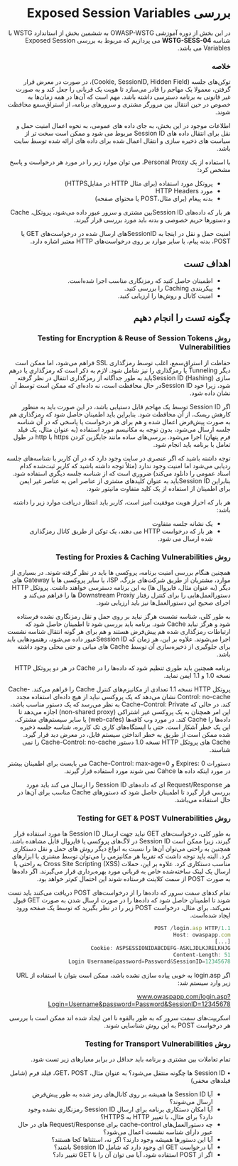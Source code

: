 <div dir="rtl">

# بررسی Exposed Session Variables

در این بخش از دوره آموزشی OWASP-WSTG به ششمین بخش از استاندارد WSTG با شناسه **WSTG-SESS-04** می پردازیم که مربوط به بررسی Exposed Session Variables می باشد.

### خلاصه

توکن‌های جلسه (Cookie, SessionID, Hidden Field)، در صورت در معرض قرار گرفتن، معمولا یک مهاجم را قادر می‌سازد تا هویت یک قربانی را جعل کند و به صورت غیر قانونی به برنامه دسترسی داشته باشد. مهم است که آن‌ها در همه زمان‌ها به خصوص در حین انتقال بین مرورگر مشتری و سرورهای برنامه، از استراق‌سمع محافظت شوند.

اطلاعات موجود در این بخش، به جای داده های عمومی، به نحوه اعمال امنیت حمل و نقل برای انتقال داده های Session ID مربوط می شود و ممکن است سخت تر از سیاست های ذخیره سازی و انتقال اعمال شده برای داده های ارائه شده توسط سایت باشد.

با استفاده از یک Personal Proxy، می توان موارد زیر را در مورد هر درخواست و پاسخ مشخص کرد:

* پروتکل مورد استفاده (‏برای مثال HTTP در مقابلHTTPS)
* مورد HTTP Headers
* بدنه پیغام (برای مثال،POST یا محتوای صفحه)

هر بار که داده‌های Session IDبین مشتری و سرور عبور داده می‌شود، پروتکل، Cache و دستورها حریم خصوصی و بدنه باید مورد بررسی قرار گیرند.

امنیت حمل و نقل در اینجا به SessionIDهای ارسال شده در درخواست‌های GET یا POST، بدنه پیام، یا سایر موارد بر روی درخواست‌های HTTP معتبر اشاره دارد.

## اهداف تست

* اطمینان حاصل کنید که رمزنگاری مناسب اجرا شده‌است.
* پیکربندی Caching را بررسی کنید.
* امنیت کانال و روش‌ها را ارزیابی کنید.
  
## چگونه تست را انجام دهیم

### روش Testing for Encryption & Reuse of Session Tokens Vulnerabilities

حفاظت از استراق‌سمع، اغلب توسط رمزگذاری SSL فراهم می‌شود، اما ممکن است دیگر Tunneling یا رمزگذاری را نیز شامل شود. لازم به ذکر است که رمزگذاری یا درهم سازی (Hashing) Session IDباید به طور جداگانه از رمزگذاری انتقال در نظر گرفته شود، زیرا خود Session IDدر حال محافظت است، نه داده‌ای که ممکن است توسط آن نشان داده شود.

اگر Session ID توسط یک مهاجم قابل دستیابی باشد، در این صورت باید به منظور کارهش ریسک، از آن محافظت شود. بنابراین باید اطمینان حاصل شود که رمزگذاری هم به صورت پیش‌فرض اعمال شده و هم برای هر درخواست یا پاسخی که در آن شناسه جلسه ارسال می‌شود، بدون توجه به مکانیسم مورد استفاده (به عنوان مثال، یک فیلد فرم پنهان) اجرا می‌شود. بررسی‌های ساده مانند جایگزین کردن https با http در طول تعامل با برنامه باید انجام شود.

توجه داشته باشید که اگر عنصری در سایت وجود دارد که در آن کاربر با شناسه‌های جلسه ردیابی می‌شود اما امنیت وجود ندارد (مثلاً توجه داشته باشید که کاربر ثبت‌شده کدام اسناد عمومی را دانلود می‌کند) ضروری است که از شناسه جلسه دیگری استفاده شود. بنابراین Session IDباید به عنوان کلیدهای مشتری از عناصر امن به عناصر غیر ایمن برای اطمینان از استفاده از یک کلید متفاوت مانیتور شود.

هر بار که احراز هویت موفقیت آمیز است، کاربر باید انتظار دریافت موارد زیر را داشته باشد:

* یک نشانه جلسه متفاوت
* هر بار که درخواست HTTP می دهند، یک توکن از طریق کانال رمزگذاری شده ارسال می شود.
  
### روش Testing for Proxies & Caching Vulnerabilities

همچنین هنگام بررسی امنیت برنامه، پروکسی ها باید در نظر گرفته شوند. در بسیاری از موارد، مشتریان از طریق شرکت‌های بزرگ، ISP، یا سایر پروکسی ها یا Gateway های دیگر (‏به عنوان مثال، فایروال ها)‏ به این برنامه دسترسی خواهند داشت. پروتکل HTTP دستورالعمل‌هایی را برای کنترل رفتار Downstream Proxiy ها را فراهم می‌کند و اجرای صحیح این دستورالعمل‌ها نیز باید ارزیابی شود.

به طور کلی، شناسه نشست هرگز نباید بر روی حمل و نقل رمزنگاری نشده فرستاده شود و هرگز نباید Cache شود. برنامه باید بررسی شود تا اطمینان حاصل شود که ارتباطات رمزگذاری شده هم پیش‌فرض هستند و هم برای هر گونه انتقال شناسه نشست اجرا می‌شوند. علاوه بر این، هر زمان که Session IDعبور داده می‌شود، رهنمودهایی باید برای جلوگیری از ذخیره‌سازی آن توسط Cache های میانی و حتی محلی وجود داشته باشد.


برنامه همچنین باید طوری تنظیم شود که داده‌ها را در Cache در هر دو پروتکل HTTP نسخه 1.0 و 1.1 ایمن نماید.

پروتکل HTTP نسخه 1.1 تعدادی از مکانیزم‌های کنترل Cache را فراهم می‌کند. Cache-Control: no-cache نشان می‌دهد که یک پروکسی نباید از هیچ داده‌ای استفاده مجدد کند. در حالی که Cache-Control: Private به نظر می‌رسد که یک دستور مناسب باشد، این امر همچنان به یک پروکسی غیر اشتراکی (non-shared proxy) اجازه می‌دهد تا داده‌ها را Cache کند. در مورد وب کافه‌ها (web-cafes) یا سایر سیستم‌های مشترک، این یک خطر آشکار است. حتی با ایستگاه‌های کاری تک کاربره، شناسه جلسه ذخیره شده ممکن است از طریق به خطر انداختن سیستم فایل، در معرض دید قرار گیرد. Cache های پروتکل HTTP نسخه 1.0 دستور Cache-Control: no-cache را نمی شناسند.

دستورات Expires: 0 و Cache-Control: max-age=0 می بایست برای اطمینان بیشتر در مورد اینکه داده ها Cahce نمی شوند مورد استفاده قرار گیرند.

هر Request/Response ای که داده‌های Session ID را ارسال می کند باید مورد بررسی قرار گیرد تا اطمینان حاصل شود که دستورهای Cache مناسب برای آن‌ها در حال استفاده می‌باشد.

  ### روش Testing for GET & POST Vulnerabilities

به طور کلی، درخواست‌های GET نباید جهت ارسال Session ID ها مورد استفاده قرار گیرند، زیرا ممکن است Session ID در لاگ‌های پروکسی یا فایروال قابل مشاهده باشد. همچنین به راحتی می‌توان آن‌ها را نسبت به انواع دیگر روش های حمل و نقل دستکاری کرد. البته باید توجه داشت که تقریبا هر مکانیزمی را می‌توان توسط مشتری با ابزارهای مناسب دستکاری کرد. علاوه بر این، حملات Cross Site Scripting (XSS) به راحتی با ارسال یک لینک ساخته‌شده خاص به قربانی مورد بهره‌برداری قرار می‌گیرند. اگر داده‌ها به صورت POST از سمت کلاینت فرستاده شوند این احتمال کم‌تر خواهد بود.

تمام کدهای سمت سرور که داده‌ها را از درخواست‌های POST دریافت می‌کنند باید تست شوند تا اطمینان حاصل شود که داده‌ها را در صورت ارسال شدن به صورت GET قبول نمی‌کند. برای مثال، درخواست POST زیر را در نظر بگیرید که توسط یک صفحه ورود ایجاد شده‌است.

```js
POST /login.asp HTTP/1.1
Host: owaspapp.com
[...]
Cookie: ASPSESSIONIDABCDEFG-ASKLJDLKJRELKHJG
Content-Length: 51
Login Username&password=Password&SessionID=12345678

```
اگر login.asp به خوبی پیاده سازی نشده باشد، ممکن است بتوان با استفاده از URL زیر وارد سیستم شد:

www.owaspapp.com/login.asp?Login=Username&password=Password&SessionID=12345678

اسکریپت‌های سمت سرور که به طور بالقوه نا امن ایجاد شده اند ممکن است با بررسی هر درخواست POST به این روش شناسایی شوند.

### روش Testing for Transport Vulnerabilities

تمام تعاملات بین مشتری و برنامه باید حداقل در برابر معیارهای زیر تست شود.

• Session ID ها چگونه منتقل می‌شود؟ به عنوان مثال، GET، POST، فیلد فرم (‏شامل فیلدهای مخفی)
* آیا Session ID ها همیشه بر روی کانال‌های رمز شده به طور پیش‌فرض ارسال می‌شوند؟
* آیا امکان دستکاری برنامه برای ارسال Session ID رمزنگاری نشده وجود دارد؟ برای مثال، با تغییر HTTP به HTTPS؟
* چه دستورالعمل‌های cache-control برای Request/Response های در حال عبور دارای شناسه نشست اعمال می‌شود؟
* آیا این دستورها همیشه وجود دارند؟ اگر نه، استثناها کجا هستند؟
* آیا درخواست GET ای وجود دارد که شامل Session ID باشند؟
* اگر از POST استفاده شود، آیا می توان آن را با GET تغییر داد؟
